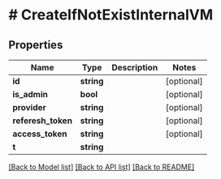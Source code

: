 # # CreateIfNotExistInternalVM

## Properties

Name | Type | Description | Notes
------------ | ------------- | ------------- | -------------
**id** | **string** |  | [optional]
**is_admin** | **bool** |  | [optional]
**provider** | **string** |  | [optional]
**referesh_token** | **string** |  | [optional]
**access_token** | **string** |  | [optional]
**t** | **string** |  |

[[Back to Model list]](../../README.md#models) [[Back to API list]](../../README.md#endpoints) [[Back to README]](../../README.md)
